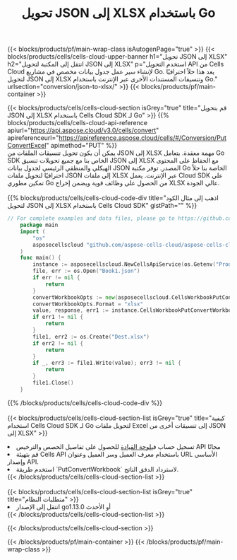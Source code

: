 ﻿---
title: تحويل JSON إلى XLSX باستخدام Go
description:  استخدام Aspose.Cells Cloud SDK لـ Go لتحويل ملف بتنسيق JSON إلى ملف بتنسيق XLSX.
---
{{< blocks/products/pf/main-wrap-class isAutogenPage="true" >}}
{{< blocks/products/cells/cells-cloud-upper-banner h1="تحويل JSON إلى XLSX" h2="انتقل إلى المكتبة لتحويل JSON إلى XLSX" p="استخدم التحويل API من Cells Cloud لإنشاء سير عمل جدول بيانات مخصص في مشاريع Go. يعد هذا حلاً احترافيًا لتحويل JSON إلى XLSX وتنسيقات المستندات الأخرى عبر الإنترنت باستخدام Go." urlsection="conversion/json-to-xlsx/" >}}
{{< blocks/products/pf/main-container >}}

{{< blocks/products/cells/cells-cloud-section isGrey="true" title="قم بتحويل JSON إلى XLSX باستخدام Cells Cloud SDK لـ Go" >}}
{{% blocks/products/cells/cells-cloud-api-reference apiurl="https://api.aspose.cloud/v3.0/cells/convert" apireferenceurl="https://apireference.aspose.cloud/cells/#/Conversion/PutConvertExcel" apimethod="PUT" %}}
<br/>
يمكن أن يكون تحويل تنسيقات الملفات من JSON إلى XLSX مهمة معقدة. يتعامل Go SDK الخاص بنا مع جميع تحويلات تنسيق JSON إلى XLSX مع الحفاظ على المحتوى الهيكلي والمنطقي الرئيسي لجدول بيانات JSON المصدر. توفر مكتبة Go الخاصة بنا حلاً احترافيًا لتحويل ملفات JSON إلى ملفات XLSX عبر الإنترنت. يعمل Cloud SDK على تمكين مطوري Go من الحصول على وظائف قوية ويضمن إخراج XLSX عالي الجودة.
<br/>
<br/>
{{% blocks/products/cells/cells-cloud-code-div title="اذهب إلى مثال الكود لتحويل JSON إلى XLSX باستخدام Cells Cloud SDK" gistPath="" %}}
 
```go
// For complete examples and data files, please go to https://github.com/aspose-cells-cloud/aspose-cells-cloud-go/
    package main
    import (
	    "os"
	    asposecellscloud "github.com/aspose-cells-cloud/aspose-cells-cloud-go/v22"
    )
    func main() {
	    instance := asposecellscloud.NewCellsApiService(os.Getenv("ProductClientId"), os.Getenv("ProductClientSecret"))
	    file, err := os.Open("Book1.json")
	    if err != nil {
		    return
	    }
	    convertWorkbookOpts := new(asposecellscloud.CellsWorkbookPutConvertWorkbookOpts)
	    convertWorkbookOpts.Format = "xlsx"
	    value, response, err1 := instance.CellsWorkbookPutConvertWorkbook(file, convertWorkbookOpts)
	    if err1 != nil {
		    return
	    }
	    file1, err2 := os.Create("Dest.xlsx")
	    if err2 != nil {
		    return
	    }
	    if _, err3 := file1.Write(value); err3 != nil {
		    return
	    }
	    file1.Close()
    }
```
 
{{% /blocks/products/cells/cells-cloud-code-div %}}
<br/>
<br/>
{{< blocks/products/cells/cells-cloud-section-list isGrey="true" title="كيفية استخدام Cells Cloud SDK لـ Go لتحويل ملفات Excel إلى تنسيقات أخرى من JSON إلى XLSX" >}}
<li> تسجيل حساب في<a href="https://dashboard.aspose.cloud/">لوحة القيادة</a> للحصول على تفاصيل الحصص والترخيص API مجانًا</li>
<li>قم بتهيئة Cells API باستخدام معرف العميل وسر العميل وعنوان URL الأساسي وإصدار API.</li>
<li>استخدم طريقة `PutConvertWorkbook` لاسترداد الدفق الناتج.</li>
{{< /blocks/products/cells/cells-cloud-section-list >}}
<br/>
<br/>
{{< blocks/products/cells/cells-cloud-section-list isGrey="true" title="متطلبات النظام" >}}
<li>انتقل إلى الإصدار go1.13.0 أو الأحدث</li>
{{< /blocks/products/cells/cells-cloud-section-list >}}

{{< /blocks/products/cells/cells-cloud-section >}}

{{< /blocks/products/pf/main-container >}}
{{< /blocks/products/pf/main-wrap-class >}}
